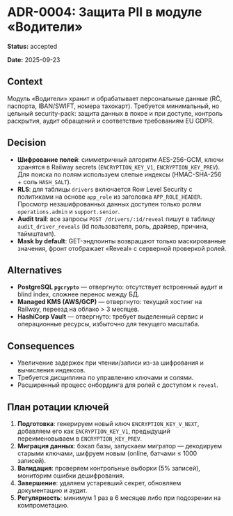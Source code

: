 # ADR-0004: Защита PII в модуле «Водители»

**Status:** accepted

**Date:** 2025-09-23

## Context

Модуль «Водители» хранит и обрабатывает персональные данные (RČ, паспорта, IBAN/SWIFT, номера тахокарт). Требуется минимальный, но цельный security-pack: защита данных в покое и при доступе, контроль раскрытия, аудит обращений и соответствие требованиям EU GDPR.

## Decision

* **Шифрование полей**: симметричный алгоритм AES-256-GCM, ключи хранятся в Railway secrets (`ENCRYPTION_KEY_V1`, `ENCRYPTION_KEY_PREV`). Для поиска по полям используем слепые индексы (HMAC-SHA-256 + соль `HASH_SALT`).
* **RLS**: для таблицы `drivers` включается Row Level Security с политиками на основе `app_role` из заголовка `APP_ROLE_HEADER`. Просмотр незашифрованных данных доступен только ролям `operations.admin` и `support.senior`.
* **Audit trail**: все запросы `POST /drivers/:id/reveal` пишут в таблицу `audit_driver_reveals` (id пользователя, роль, драйвер, причина, таймштамп).
* **Mask by default**: GET-эндпоинты возвращают только маскированные значения, фронт отображает «Reveal» с серверной проверкой ролей.

## Alternatives

* **PostgreSQL `pgcrypto`** — отвергнуто: отсутствует встроенный аудит и blind index, сложнее перенос между БД.
* **Managed KMS (AWS/GCP)** — отвергнуто: текущий хостинг на Railway, переезд на облако > 3 месяцев.
* **HashiCorp Vault** — отвергнуто: требует выделенный сервис и операционные ресурсы, избыточно для текущего масштаба.

## Consequences

* Увеличение задержек при чтении/записи из-за шифрования и вычисления индексов.
* Требуется дисциплина по управлению ключами и солями.
* Расширенный процесс онбординга для ролей с доступом к `reveal`.

## План ротации ключей

1. **Подготовка**: генерируем новый ключ `ENCRYPTION_KEY_V_NEXT`, добавляем его как `ENCRYPTION_KEY_V1`, предыдущий переименовываем в `ENCRYPTION_KEY_PREV`.
2. **Миграция данных**: бэкап базы, запускаем мигратор — декодируем старыми ключами, шифруем новым (online, батчами ≤ 1000 записей).
3. **Валидация**: проверяем контрольные выборки (5% записей), мониторим ошибки дешифрования.
4. **Завершение**: удаляем устаревший секрет, обновляем документацию и аудит.
5. **Регулярность**: минимум 1 раз в 6 месяцев либо при подозрении на компрометацию.
